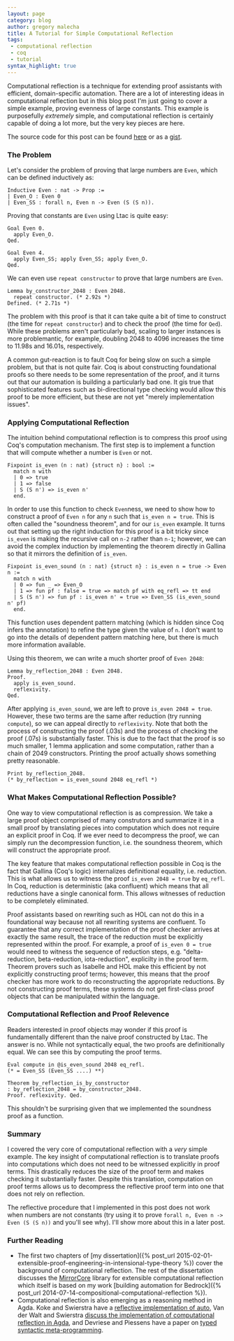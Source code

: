```yaml
---
layout: page
category: blog
author: gregory malecha
title: A Tutorial for Simple Computational Reflection
tags:
 - computational reflection
 - coq
 - tutorial
syntax_highlight: true
---
```


Computational reflection is a technique for extending proof assistants with efficient, domain-specific automation. There are a lot of interesting ideas in computational reflection but in this blog post I'm just going to cover a simple example, proving evenness of large constants. This example is purposefully *extremely* simple, and computational reflection is certainly capable of doing a lot more, but the very key pieces are here.


The source code for this post can be found [here](/assets/blog/computational-reflection-example/even_refl.v) or as a [gist](https://gist.github.com/gmalecha/46542774bfcc722b7c26#file-even_refl-v).

### The Problem ###

Let's consider the problem of proving that large numbers are ```Even```, which can be defined inductively as:

```coq
Inductive Even : nat -> Prop :=
| Even_O : Even 0
| Even_SS : forall n, Even n -> Even (S (S n)).
```

Proving that constants are ```Even``` using Ltac is quite easy:

```coq
Goal Even 0.
  apply Even_O.
Qed.

Goal Even 4.
  apply Even_SS; apply Even_SS; apply Even_O.
Qed.
```

We can even use ```repeat constructor``` to prove that large numbers are ```Even```.

```coq
Lemma by_constructor_2048 : Even 2048.
  repeat constructor. (* 2.92s *)
Defined. (* 2.71s *)
```

The problem with this proof is that it can take quite a bit of time to construct (the time for ```repeat constructor```) and to check the proof (the time for ```Qed```). While these problems aren't particularly bad, scaling to larger instances is more problemantic, for example, doubling 2048 to 4096 increases the time to 11.98s and 16.01s, respectively. 

A common gut-reaction is to fault Coq for being slow on such a simple problem, but that is not quite fair. Coq is about constructing foundational proofs so there needs to be some representation of the proof, and it turns out that our automation is building a particularly bad one. It gis true that sophisticated features such as bi-directional type checking would allow this proof to be more efficient, but these are not yet "merely implementation issues".

### Applying Computational Reflection ###

The intuition behind computational reflection is to compress this proof using Coq's computation mechanism. The first step is to implement a function that will compute whether a number is ```Even``` or not.

```coq
Fixpoint is_even (n : nat) {struct n} : bool :=
  match n with
  | 0 => true
  | 1 => false
  | S (S n') => is_even n'
  end.
```

In order to use this function to check ```Even```ness, we need to show how to construct a proof of ```Even n``` for any ```n``` such that ```is_even n = true```. This is often called the "soundness theorem", and for our ```is_even``` example. It turns out that setting up the right induction for this proof is a bit tricky since ```is_even``` is making the recursive call on ```n-2``` rather than ```n-1```; however, we can avoid the complex induction by implementing the theorem directly in Gallina so that it mirrors the definition of ```is_even```.

```coq
Fixpoint is_even_sound (n : nat) {struct n} : is_even n = true -> Even n :=
  match n with
  | 0 => fun _ => Even_O
  | 1 => fun pf : false = true => match pf with eq_refl => tt end
  | S (S n') => fun pf : is_even n' = true => Even_SS (is_even_sound n' pf)
  end.
```

This function uses dependent pattern matching (which is hidden since Coq infers the annotation) to refine the type given the value of ```n```. I don't want to go into the details of dependent pattern matching here, but there is much more information available.

Using this theorem, we can write a much shorter proof of ```Even 2048```:

```coq
Lemma by_reflection_2048 : Even 2048.
Proof.
  apply is_even_sound.
  reflexivity.
Qed.
```

After applying ```is_even_sound```, we are left to prove ```is_even 2048 = true```. However, these two terms are the same after reduction (try running ```compute```), so we can appeal directly to ```reflexivity```. Note that both the process of constructing the proof (.03s) and the process of checking the proof (.07s) is substantially faster. This is due to the fact that the proof is so much smaller, 1 lemma application and some computation, rather than a chain of 2049 constructors. Printing the proof actually shows something pretty reasonable.

```coq
Print by_reflection_2048.
(* by_reflection = is_even_sound 2048 eq_refl *)
```

### What Makes Computational Reflection Possible? ###

One way to view computational reflection is as compression. We take a large proof object comprised of many construtors and summarize it in a small proof by translating pieces into computation which does not require an explicit proof in Coq. If we ever need to decompress the proof, we can simply run the decompression function, i.e. the soundness theorem, which will construct the appropriate proof.

The key feature that makes computational reflection possible in Coq is the fact that Gallina (Coq's logic) internalizes definitional equality, i.e. reduction. This is what allows us to witness the proof ```is_even 2048 = true``` by ```eq_refl```. In Coq, reduction is deterministic (aka confluent) which means that all reductions have a single canonical form. This allows witnesses of reduction to be completely eliminated.

Proof assistants based on rewriting such as HOL can not do this in a foundational way because not all rewriting systems are confluent. To guarantee that any correct implementation of the proof checker arrives at exactly the same result, the trace of the reduction must be explicitly represented within the proof. For example, a proof of ```is_even 0 = true``` would need to witness the sequence of reduction steps, e.g. "delta-reduction, beta-reduction, iota-reduction", explicilty in the proof term. Theorem provers such as Isabelle and HOL make this efficient by not explicitly constructing proof terms; however, this means that the proof checker has more work to do reconstructing the appropriate reductions. By not constructing proof terms, these systems do not get first-class proof objects that can be manipulated within the language.

### Computational Reflection and Proof Relevence ###

Readers interested in proof objects may wonder if this proof is fundamentally different than the naive proof constructed by Ltac. The answer is no. While not syntactically equal, the two proofs are definitionally equal. We can see this by computing the proof terms.

```coq
Eval compute in @is_even_sound 2048 eq_refl.
(* = Even_SS (Even_SS ....) **)

Theorem by_reflection_is_by_constructor
: by_reflection_2048 = by_constructor_2048.
Proof. reflexivity. Qed.
```

This shouldn't be surprising given that we implemented the soundness proof as a function.

### Summary ###

I covered the very core of computational reflection with a *very* simple example. The key insight of computational reflection is to translate proofs into computations which does not need to be witnessed explicitly in proof terms. This drastically reduces the size of the proof term and makes checking it substantially faster. Despite this translation, computation on proof terms allows us to decompress the reflective proof term into one that does not rely on reflection.

The reflective procedure that I implemented in this post does not work when numbers are not constants (try using it to prove ```forall n, Even n -> Even (S (S n))``` and you'll see why). I'll show more about this in a later post.

### Further Reading ###

 * The first two chapters of [my dissertation]({% post_url 2015-02-01-extensible-proof-engineering-in-intensional-type-theory %}) cover the background of computational reflection. The rest of the dissertation discusses the [MirrorCore](https://github.com/gmalecha/mirror-core) library for extensible computational reflection which itself is based on my work [building automation for Bedrock]({% post_url 2014-07-14-compositional-computational-reflection %}).
 * Computational reflection is also emerging as a reasoning method in Agda. Koke and Swierstra have a [reflective implementation of auto](https://github.com/pepijnkokke/AutoInAgda/), Van der Walt and Swierstra [discuss the implementation of computational reflection in Agda](http://www.staff.science.uu.nl/~swier004/Publications/EngineeringReflection.pdf), and Devriese and Piessens have a paper on [typed syntactic meta-programming](https://lirias.kuleuven.be/bitstream/123456789/404549/1/icfp002-devriese-authorversion.pdf).
